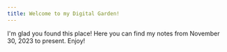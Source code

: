 ```yaml
---
title: Welcome to my Digital Garden!
---
```


I'm glad you found this place! Here you can find my notes from November 30, 2023 to present. Enjoy!
